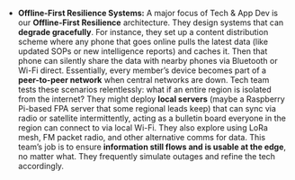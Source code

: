 - **Offline-First Resilience Systems:** A major focus of Tech & App Dev is our **Offline-First Resilience** architecture. They design systems that can **degrade gracefully**. For instance, they set up a content distribution scheme where any phone that goes online pulls the latest data (like updated SOPs or new intelligence reports) and caches it. Then that phone can silently share the data with nearby phones via Bluetooth or Wi-Fi direct. Essentially, every member’s device becomes part of a **peer-to-peer network** when central networks are down. Tech team tests these scenarios relentlessly: what if an entire region is isolated from the internet? They might deploy **local servers** (maybe a Raspberry Pi-based FPA server that some regional leads keep) that can sync via radio or satellite intermittently, acting as a bulletin board everyone in the region can connect to via local Wi-Fi. They also explore using LoRa mesh, FM packet radio, and other alternative comms for data. This team’s job is to ensure **information still flows and is usable at the edge**, no matter what. They frequently simulate outages and refine the tech accordingly.